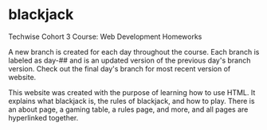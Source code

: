 # blackjack
Techwise Cohort 3 Course: Web Development Homeworks

A new branch is created for each day throughout the course. Each branch is labeled
as day-## and is an updated version of the previous day's branch version. Check out the 
final day's branch for most recent version of website.

This website was created with the purpose of learning how to use HTML. It explains what blackjack is,
the rules of blackjack, and how to play. There is an about page, a gaming table, a rules page, and more, and all pages are hyperlinked together.